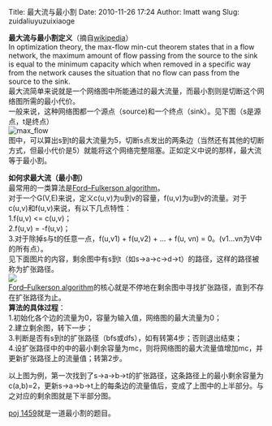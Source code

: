 Title: 最大流与最小割
Date: 2010-11-26 17:24
Author: lmatt wang
Slug: zuidaliuyuzuixiaoge

**最大流与最小割定义**（摘自[wikipedia](http://en.wikipedia.org/wiki/Max-flow_min-cut_theorem)）\
In optimization theory, the max-flow min-cut theorem states that in a
flow network, the maximum amount of flow passing from the source to the
sink is equal to the minimum capacity which when removed in a specific
way from the network causes the situation that no flow can pass from the
source to the sink.\
最大流简单来说就是一个网络图中所能通过的最大流量，而最小割则是切断这个网络图所需的最小代价。\
一般来说，这种网络图都一个源点（source)和一个终点（sink）。见下图（s是源点，t是终点）\
![max\_flow](http://upload.wikimedia.org/wikipedia/commons/thumb/9/94/Max_flow.svg/500px-Max_flow.svg.png)\
图中，可以算出s到t的最大流量为5，切断s点发出的两条边（当然还有其他的切断方式，但最小代价是5）就能将这个网络完整阻塞。正如定义中说的那样，最大流等于最小割。

**如何求最大流（最小割）**\
最常用的一类算法是[Ford–Fulkerson
algorithm](http://en.wikipedia.org/wiki/Ford%E2%80%93Fulkerson_algorithm)。\
对于一个G(V,E)来说，定义c(u,v)为u到v的容量，f(u,v)为u到v的流量。对于c(u,v)和f(u,v)来说，有以下几点特性：\
1.f(u,v) \<= c(u,v)；\
2.f(u,v) = -f(u,v)；\
3.对于除掉s与t的任意一点，f(u,v1) + f(u,v2) + ... + f(u, vn) =
0。(v1...vn为V中的所有点）。\
见下面图片的内容，剩余图中有s到t（如s-\>a-\>c-\>d-\>t）的路径，这样的路径被称为扩张路径。\
![](https://docs.google.com/drawings/pub?id=1do8gn4LP_K7ZPK1mH1M2q7WGuisZH2S5Or5pv7ryG9Y&w=480&h=360)\
[Ford–Fulkerson
algorithm](http://en.wikipedia.org/wiki/Ford%E2%80%93Fulkerson_algorithm)的核心就是不停地在剩余图中寻找扩张路径，直到不存在扩张路径为止。\
**算法的具体过程**：\
1.初始化各个边的流量为0，容量为输入值，网络图的最大流量为0；\
2.建立剩余图，转下一步；\
3.判断是否有s到t的扩张路径（bfs或dfs），如有转第4步；否则退出结束；\
4.设扩张路径中的中的最小剩余容量为mc，则将网络图的最大流量值增加mc，并更新扩张路径上的流量值；转第2步。

以上图为例，第一次找到了s-\>a-\>b-\>t的扩张路径，这条路径上的最小剩余容量为c(a,b)=2，更新s-\>a-\>b-\>t上的每条边的流量值后，变成了上图中的上半部分。与之对应的剩余图就是下半部分图。

[poj 1459](http://poj.org/problem?id=1459)就是一道最小割的题目。
